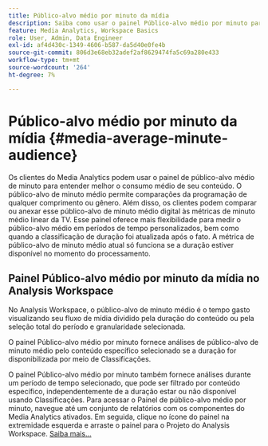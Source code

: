 ```yaml
---
title: Público-alvo médio por minuto da mídia
description: Saiba como usar o painel Público-alvo médio por minuto para analisar o público-alvo médio por minuto de um conteúdo específico ou em um período de tempo personalizado.
feature: Media Analytics, Workspace Basics
role: User, Admin, Data Engineer
exl-id: af4d430c-1349-4606-b587-da5d40e0fe4b
source-git-commit: 806d3e68eb32adef2af8629474fa5c69a280e433
workflow-type: tm+mt
source-wordcount: '264'
ht-degree: 7%

---
```


# Público-alvo médio por minuto da mídia {#media-average-minute-audience}

Os clientes do Media Analytics podem usar o painel de público-alvo médio de minuto para entender melhor o consumo médio de seu conteúdo. O público-alvo de minuto médio permite comparações da programação de qualquer comprimento ou gênero. Além disso, os clientes podem comparar ou anexar esse público-alvo de minuto médio digital às métricas de minuto médio linear da TV. Esse painel oferece mais flexibilidade para medir o público-alvo médio em períodos de tempo personalizados, bem como quando a classificação de duração foi atualizada após o fato. A métrica de público-alvo de minuto médio atual só funciona se a duração estiver disponível no momento do processamento.

## Painel Público-alvo médio por minuto da mídia no Analysis Workspace

No Analysis Workspace, o público-alvo de minuto médio é o tempo gasto visualizando seu fluxo de mídia dividido pela duração do conteúdo ou pela seleção total do período e granularidade selecionada.


O painel Público-alvo médio por minuto fornece análises de público-alvo de minuto médio pelo conteúdo específico selecionado se a duração for disponibilizada por meio de Classificações.

O painel Público-alvo médio por minuto também fornece análises durante um período de tempo selecionado, que pode ser filtrado por conteúdo específico, independentemente de a duração estar ou não disponível usando Classificações. Para acessar o Painel de público-alvo médio por minuto, navegue até um conjunto de relatórios com os componentes do Media Analytics ativados. Em seguida, clique no ícone do painel na extremidade esquerda e arraste o painel para o Projeto do Analysis Workspace. [Saiba mais...](https://experienceleague.adobe.com/docs/analytics/analyze/analysis-workspace/panels/average-minute-audience-panel.html?lang=en)

<!-- ## DOES THIS APPLY Get Concurrent Viewers via Analytics Reporting API

REVISE You can also get concurrent viewer data for up to 1-month at a time at minute-level granularity using the Analytics Reporting API 2.0.  The reporting API uses the same definition of concurrent viewers as Analysis Workspace.  For more information see [_*Get concurrent viewers JSON report data with Analytics 2.0 APIs*_](/help/media-reports/media-default-reports/get-concurrent-json20.md). -->
